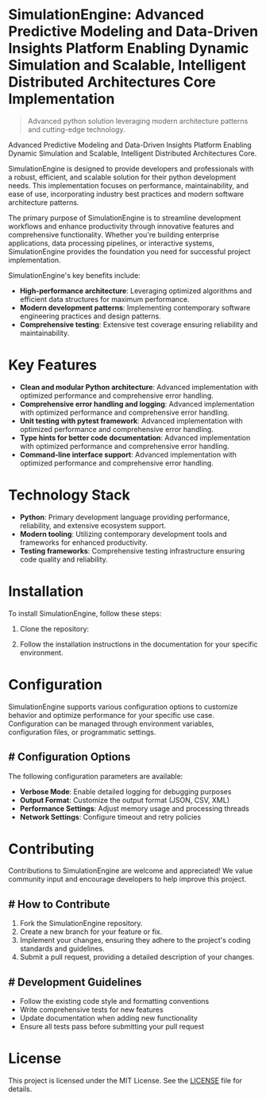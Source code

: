 <!-- fallback_SimulationEngine_20251008122617_27397 -->

# SimulationEngine: Advanced Predictive Modeling and Data-Driven Insights Platform Enabling Dynamic Simulation and Scalable, Intelligent Distributed Architectures Core Implementation
> Advanced python solution leveraging modern architecture patterns and cutting-edge technology.

Advanced Predictive Modeling and Data-Driven Insights Platform Enabling Dynamic Simulation and Scalable, Intelligent Distributed Architectures Core.

SimulationEngine is designed to provide developers and professionals with a robust, efficient, and scalable solution for their python development needs. This implementation focuses on performance, maintainability, and ease of use, incorporating industry best practices and modern software architecture patterns.

The primary purpose of SimulationEngine is to streamline development workflows and enhance productivity through innovative features and comprehensive functionality. Whether you're building enterprise applications, data processing pipelines, or interactive systems, SimulationEngine provides the foundation you need for successful project implementation.

SimulationEngine's key benefits include:

* **High-performance architecture**: Leveraging optimized algorithms and efficient data structures for maximum performance.
* **Modern development patterns**: Implementing contemporary software engineering practices and design patterns.
* **Comprehensive testing**: Extensive test coverage ensuring reliability and maintainability.

# Key Features

* **Clean and modular Python architecture**: Advanced implementation with optimized performance and comprehensive error handling.
* **Comprehensive error handling and logging**: Advanced implementation with optimized performance and comprehensive error handling.
* **Unit testing with pytest framework**: Advanced implementation with optimized performance and comprehensive error handling.
* **Type hints for better code documentation**: Advanced implementation with optimized performance and comprehensive error handling.
* **Command-line interface support**: Advanced implementation with optimized performance and comprehensive error handling.

# Technology Stack

* **Python**: Primary development language providing performance, reliability, and extensive ecosystem support.
* **Modern tooling**: Utilizing contemporary development tools and frameworks for enhanced productivity.
* **Testing frameworks**: Comprehensive testing infrastructure ensuring code quality and reliability.

# Installation

To install SimulationEngine, follow these steps:

1. Clone the repository:


2. Follow the installation instructions in the documentation for your specific environment.

# Configuration

SimulationEngine supports various configuration options to customize behavior and optimize performance for your specific use case. Configuration can be managed through environment variables, configuration files, or programmatic settings.

## # Configuration Options

The following configuration parameters are available:

* **Verbose Mode**: Enable detailed logging for debugging purposes
* **Output Format**: Customize the output format (JSON, CSV, XML)
* **Performance Settings**: Adjust memory usage and processing threads
* **Network Settings**: Configure timeout and retry policies

# Contributing

Contributions to SimulationEngine are welcome and appreciated! We value community input and encourage developers to help improve this project.

## # How to Contribute

1. Fork the SimulationEngine repository.
2. Create a new branch for your feature or fix.
3. Implement your changes, ensuring they adhere to the project's coding standards and guidelines.
4. Submit a pull request, providing a detailed description of your changes.

## # Development Guidelines

* Follow the existing code style and formatting conventions
* Write comprehensive tests for new features
* Update documentation when adding new functionality
* Ensure all tests pass before submitting your pull request

# License

This project is licensed under the MIT License. See the [LICENSE](https://github.com/Hajjouz/SimulationEngine/blob/main/LICENSE) file for details.
